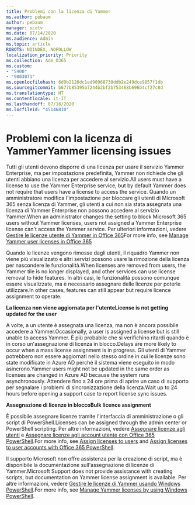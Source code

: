 ```yaml
---
title: Problemi con la licenza di Yammer
ms.author: pebaum
author: pebaum
manager: scotv
ms.date: 07/14/2020
ms.audience: Admin
ms.topic: article
ROBOTS: NOINDEX, NOFOLLOW
localization_priority: Priority
ms.collection: Adm_O365
ms.custom:
- "5900"
- "9003071"
ms.openlocfilehash: 6d9b2126dc1ed90968738ddb2e249dce9857f1db
ms.sourcegitcommit: b677b85395b7244b2bf2b753468b696b4cf27c8d
ms.translationtype: HT
ms.contentlocale: it-IT
ms.lasthandoff: 07/16/2020
ms.locfileid: "45146810"
---
```

# <a name="yammer-licensing-issues"></a><span data-ttu-id="add21-102">Problemi con la licenza di Yammer</span><span class="sxs-lookup"><span data-stu-id="add21-102">Yammer licensing issues</span></span>

<span data-ttu-id="add21-103">Tutti gli utenti devono disporre di una licenza per usare il servizio Yammer Enterprise, ma per impostazione predefinita, Yammer non richiede che gli utenti abbiano una licenza per accedere al servizio.</span><span class="sxs-lookup"><span data-stu-id="add21-103">All users must have a license to use the Yammer Enterprise service, but by default Yammer does not require that users have a license to access the service.</span></span> <span data-ttu-id="add21-104">Quando un amministratore modifica l'impostazione per bloccare gli utenti di Microsoft 365 senza licenza di Yammer, gli utenti a cui non sia stata assegnata una licenza di Yammer Enterprise non possono accedere al servizio Yammer.</span><span class="sxs-lookup"><span data-stu-id="add21-104">When an administrator changes the setting to block Microsoft 365 users without Yammer licenses, users not assigned a Yammer Enterprise license can't access the Yammer service.</span></span> <span data-ttu-id="add21-105">Per ulteriori informazioni, vedere [Gestire le licenze utente di Yammer in Office 365](https://docs.microsoft.com/yammer/manage-yammer-users/manage-yammer-licenses-in-office-365)</span><span class="sxs-lookup"><span data-stu-id="add21-105">For more info, see [Manage Yammer user licenses in Office 365](https://docs.microsoft.com/yammer/manage-yammer-users/manage-yammer-licenses-in-office-365)</span></span> 

<span data-ttu-id="add21-106">Quando le licenze vengono rimosse dagli utenti, il riquadro Yammer non viene più visualizzato e altri servizi possono usare la rimozione della licenza per nascondere le funzionalità.</span><span class="sxs-lookup"><span data-stu-id="add21-106">When licenses are removed from users, the Yammer tile is no longer displayed, and other services can use license removal to hide features.</span></span> <span data-ttu-id="add21-107">In altri casi, le funzionalità possono comunque essere visualizzate, ma è necessario assegnare delle licenze per poterle utilizzare.</span><span class="sxs-lookup"><span data-stu-id="add21-107">In other cases, features can still appear but require licence assignment to operate.</span></span>  

<span data-ttu-id="add21-108">**La licenza non viene aggiornata per l'utente**</span><span class="sxs-lookup"><span data-stu-id="add21-108">**License is not getting updated for the user**</span></span>  

<span data-ttu-id="add21-109">A volte, a un utente è assegnata una licenza, ma non è ancora possibile accedere a Yammer.</span><span class="sxs-lookup"><span data-stu-id="add21-109">Occasionally, a user is assigned a license but is still unable to access Yammer.</span></span> <span data-ttu-id="add21-110">È più probabile che si verifichino ritardi quando è in corso un'assegnazione di licenza in blocco.</span><span class="sxs-lookup"><span data-stu-id="add21-110">Delays are more likely to occur when a mass license assignment is in progress.</span></span> <span data-ttu-id="add21-111">Gli utenti di Yammer potrebbero non essere aggiornati nello stesso ordine in cui le licenze sono state modificate in Azure AD perché il sistema viene eseguito in modo asincrono.</span><span class="sxs-lookup"><span data-stu-id="add21-111">Yammer users might not be updated in the same order as licenses are changed in Azure AD because the system runs asynchronously.</span></span> <span data-ttu-id="add21-112">Attendere fino a 24 ore prima di aprire un caso di supporto per segnalare i problemi di sincronizzazione della licenza.</span><span class="sxs-lookup"><span data-stu-id="add21-112">Wait up to 24 hours before opening a support case to report license sync issues.</span></span>  

<span data-ttu-id="add21-113">**Assegnazione di licenze in blocco**</span><span class="sxs-lookup"><span data-stu-id="add21-113">**Bulk licence assignment**</span></span>  

<span data-ttu-id="add21-114">È possibile assegnare licenze tramite l'interfaccia di amministrazione o gli script di PowerShell.</span><span class="sxs-lookup"><span data-stu-id="add21-114">Licenses can be assigned through the admin center or PowerShell scripting.</span></span> <span data-ttu-id="add21-115">Per altre informazioni, vedere [Assegnare licenze agli utenti](https://docs.microsoft.com/microsoft-365/admin/manage/assign-licenses-to-users) e [Assegnare licenze agli account utente con Office 365 PowerShell](https://docs.microsoft.com/office365/enterprise/powershell/assign-licenses-to-user-accounts-with-office-365-powershell).</span><span class="sxs-lookup"><span data-stu-id="add21-115">For more info, see [Assign licenses to users](https://docs.microsoft.com/microsoft-365/admin/manage/assign-licenses-to-users) and [Assign licenses to user accounts with Office 365 PowerShell](https://docs.microsoft.com/office365/enterprise/powershell/assign-licenses-to-user-accounts-with-office-365-powershell).</span></span> 

<span data-ttu-id="add21-116">Il supporto Microsoft non offre assistenza per la creazione di script, ma è disponibile la documentazione sull'assegnazione di licenze di Yammer.</span><span class="sxs-lookup"><span data-stu-id="add21-116">Microsoft Support does not provide assistance with creating scripts, but documentation on Yammer license assignment is available.</span></span> <span data-ttu-id="add21-117">Per altre informazioni, vedere [Gestire le licenze di Yammer usando Windows PowerShell](https://docs.microsoft.com/yammer/manage-yammer-users/manage-yammer-licenses-in-office-365#manage-yammer-licenses-by-using-windows-powershell).</span><span class="sxs-lookup"><span data-stu-id="add21-117">For more info, see [Manage Yammer licenses by using Windows PowerShell](https://docs.microsoft.com/yammer/manage-yammer-users/manage-yammer-licenses-in-office-365#manage-yammer-licenses-by-using-windows-powershell).</span></span>
